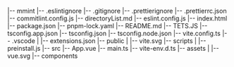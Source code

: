 |-- mmint
    |-- .eslintignore
    |-- .gitignore
    |-- .prettierignore
    |-- .prettierrc.json
    |-- commitlint.config.js
    |-- directoryList.md
    |-- eslint.config.js
    |-- index.html
    |-- package.json
    |-- pnpm-lock.yaml
    |-- README.md
    |-- TETS.JS
    |-- tsconfig.app.json
    |-- tsconfig.json
    |-- tsconfig.node.json
    |-- vite.config.ts
    |-- .vscode
    |   |-- extensions.json
    |-- public
    |   |-- vite.svg
    |-- scripts
    |   |-- preinstall.js
    |-- src
        |-- App.vue
        |-- main.ts
        |-- vite-env.d.ts
        |-- assets
        |   |-- vue.svg
        |-- components
